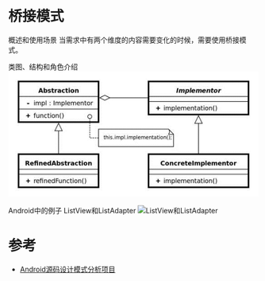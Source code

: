 # 桥接模式
概述和使用场景
当需求中有两个维度的内容需要变化的时候，需要使用桥接模式。

类图、结构和角色介绍
![类图](/assets/bridge1.png)

Android中的例子
ListView和ListAdapter
![ListView和ListAdapter
](/assets/bridge2.png)

# 参考
* [Android源码设计模式分析项目
](https://github.com/simple-android-framework/android_design_patterns_analysis)